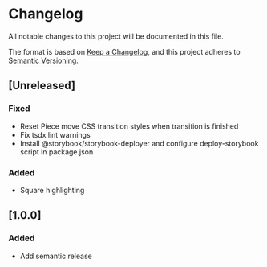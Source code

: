 # Changelog

All notable changes to this project will be documented in this file.

The format is based on [Keep a Changelog](https://keepachangelog.com/en/1.0.0/),
and this project adheres to [Semantic Versioning](https://semver.org/spec/v2.0.0.html).

## [Unreleased]

### Fixed

- Reset Piece move CSS transition styles when transition is finished
- Fix tsdx lint warnings
- Install @storybook/storybook-deployer and configure deploy-storybook script in package.json

### Added

- Square highlighting

## [1.0.0]

### Added

- Add semantic release

